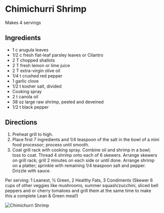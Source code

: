 # Chimichurri Shrimp

Makes 4 servings

## Ingredients 
* 1 c arugula leaves
* 1/2 c fresh flat-leaf parsley leaves or Cilantro
* 2 T chopped shallots
* 2 T fresh lemon or lime juice
* 2 T extra-virgin olive oil
* 1/4 t crushed red pepper
* 1 garlic clove
* 1/2 t kosher salt, divided
* Cooking spray
* 2 t canola oil
* 38 oz large raw shrimp, peeled and deveined
* 1/2 t black pepper

## Directions 
1. Preheat grill to high.
2. Place first 7 ingredients and 1/4 teaspoon of the salt in the bowl of a mini food processor; process until smooth.
3. Coat grill rack with cooking spray. Combine oil and shrimp in a bowl; toss to coat. Thread 4 shrimp onto each of 6 skewers. Arrange skewers on grill rack; grill 2 minutes on each side or until done. Arrange shrimp on a platter; sprinkle with remaining 1/4 teaspoon salt and pepper. Drizzle with sauce.

Per serving: 1 Leanest, ½ Green, 2 Healthy Fats, 3 Condiments
(Skewer 6 cups of other veggies like mushrooms, summer squash/zucchini, sliced bell peppers and or cherry tomatoes and grill them at the same time to make this a complete Lean & Green meal!)

![Chimichurri Shrimp](images/Chimichurri%20Shrimp.png)

